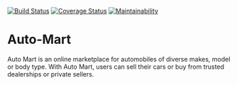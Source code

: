 [![Build Status](https://travis-ci.org/marusoft/Auto-Mart.svg?branch=develop)](https://travis-ci.org/marusoft/Auto-Mart)
[![Coverage Status](https://coveralls.io/repos/github/marusoft/Auto-Mart/badge.svg?branch=develop)](https://coveralls.io/github/marusoft/Auto-Mart?branch=develop)
[![Maintainability](https://api.codeclimate.com/v1/badges/b4277f0c9690bd1cbbe6/maintainability)](https://codeclimate.com/github/marusoft/Auto-Mart/maintainability)

# Auto-Mart
Auto Mart is an online marketplace for automobiles of diverse makes, model or body type. With Auto Mart, users can sell their cars or buy from trusted dealerships or private sellers.
